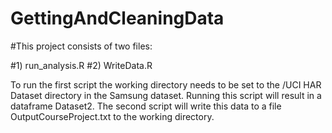 # GettingAndCleaningData

#This project consists of two files:

#1) run_analysis.R
#2) WriteData.R

To run the first script the working directory needs to be set to the /UCI HAR Dataset directory in the Samsung dataset. 
Running this script will result in a dataframe Dataset2. The second script will write this data to a file OutputCourseProject.txt to the working directory.
